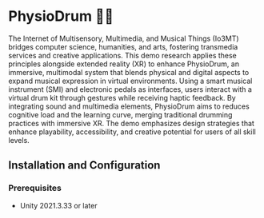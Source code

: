 # PhysioDrum 🥁🥽
The Internet of Multisensory, Multimedia, and Musical Things (Io3MT) bridges computer science, humanities, and arts, fostering transmedia services and creative applications. This demo research applies these principles alongside extended reality (XR) to enhance PhysioDrum, an immersive, multimodal system that blends physical and digital aspects to expand musical expression in virtual environments. Using a smart musical instrument (SMI) and electronic pedals as interfaces, users interact with a virtual drum kit through gestures while receiving haptic feedback. By integrating sound and multimedia elements, PhysioDrum aims to reduces cognitive load and the learning curve, merging traditional drumming practices with immersive XR. The demo emphasizes design strategies that enhance playability, accessibility, and creative potential for users of all skill levels.

## **Installation and Configuration**  

### **Prerequisites**  
- Unity 2021.3.33 or later 
